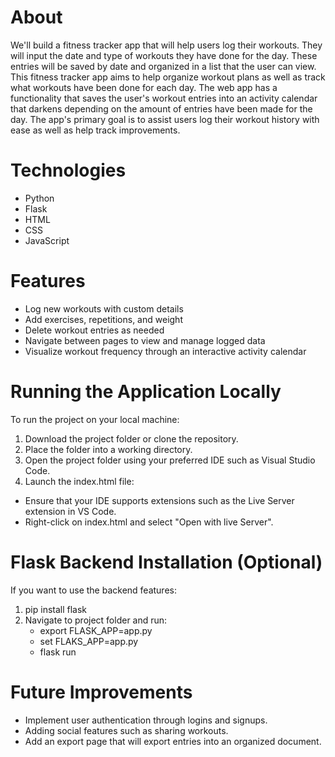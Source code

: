 # About
We'll build a fitness tracker app that will help users log their workouts. They will input the date and type of workouts they have done for the day. These entries will be saved by date and organized in a list that the user can view. This fitness tracker app aims to help organize workout plans as well as track what workouts have been done for each day. The web app has a functionality that saves the user's workout entries into an activity calendar that darkens depending on the amount of entries have been made for the day.  The app's primary goal is to assist users log their workout history with ease as well as help track improvements. 

# Technologies
- Python
- Flask
- HTML
- CSS
- JavaScript

# Features
- Log new workouts with custom details
- Add exercises, repetitions, and weight
- Delete workout entries as needed
- Navigate between pages to view and manage logged data
- Visualize workout frequency through an interactive activity calendar

# Running the Application Locally
To run the project on your local machine:
1. Download the project folder or clone the repository.
2. Place the folder into a working directory.
3. Open the project folder using your preferred IDE such as Visual Studio Code.
4. Launch the index.html file:
  - Ensure that your IDE supports extensions such as the Live Server extension in VS Code.
  - Right-click on index.html and select "Open with live Server".

# Flask Backend Installation (Optional)
If you want to use the backend features:
1. pip install flask
2. Navigate to project folder and run:
   - export FLASK_APP=app.py
   - set FLAKS_APP=app.py
   - flask run
  
# Future Improvements
- Implement user authentication through logins and signups.
- Adding social features such as sharing workouts.
- Add an export page that will export entries into an organized document.
